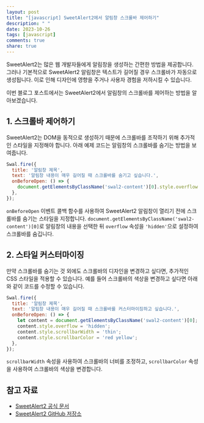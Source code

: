 ```yaml
---
layout: post
title: "[javascript] SweetAlert2에서 알림창 스크롤바 제어하기"
description: " "
date: 2023-10-26
tags: [javascript]
comments: true
share: true
---
```


SweetAlert2는 많은 웹 개발자들에게 알림창을 생성하는 간편한 방법을 제공합니다. 그러나 기본적으로 SweetAlert2 알림창은 텍스트가 길어질 경우 스크롤바가 자동으로 생성됩니다. 이로 인해 디자인에 영향을 주거나 사용자 경험을 저하시킬 수 있습니다.

이번 블로그 포스트에서는 SweetAlert2에서 알림창의 스크롤바를 제어하는 방법을 알아보겠습니다.

## 1. 스크롤바 제어하기

SweetAlert2는 DOM을 동적으로 생성하기 때문에 스크롤바를 조작하기 위해 추가적인 스타일을 지정해야 합니다. 아래 예제 코드는 알림창의 스크롤바를 숨기는 방법을 보여줍니다.

```javascript
Swal.fire({
  title: '알림창 제목',
  text: '알림창 내용이 매우 길어질 때 스크롤바를 숨기고 싶습니다.',
  onBeforeOpen: () => {
    document.getElementsByClassName('swal2-content')[0].style.overflow = 'hidden';
  },
});
```

`onBeforeOpen` 이벤트 콜백 함수를 사용하여 SweetAlert2 알림창이 열리기 전에 스크롤바를 숨기는 스타일을 지정합니다. `document.getElementsByClassName('swal2-content')[0]`로 알림창의 내용을 선택한 뒤 `overflow` 속성을 `'hidden'`으로 설정하여 스크롤바를 숨깁니다.

## 2. 스타일 커스터마이징

만약 스크롤바를 숨기는 것 외에도 스크롤바의 디자인을 변경하고 싶다면, 추가적인 CSS 스타일을 적용할 수 있습니다. 예를 들어 스크롤바의 색상을 변경하고 싶다면 아래와 같이 코드를 수정할 수 있습니다.

```javascript
Swal.fire({
  title: '알림창 제목',
  text: '알림창 내용이 매우 길어질 때 스크롤바를 커스터마이징하고 싶습니다.',
  onBeforeOpen: () => {
    let content = document.getElementsByClassName('swal2-content')[0];
    content.style.overflow = 'hidden';
    content.style.scrollbarWidth = 'thin';
    content.style.scrollbarColor = 'red yellow';
  },
});
```

`scrollbarWidth` 속성을 사용하여 스크롤바의 너비를 조정하고, `scrollbarColor` 속성을 사용하여 스크롤바의 색상을 변경합니다.

## 참고 자료

- [SweetAlert2 공식 문서](https://sweetalert2.github.io/)
- [SweetAlert2 GitHub 저장소](https://github.com/sweetalert2/sweetalert2)
